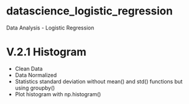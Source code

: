 # datascience_logistic_regression
Data Analysis - Logistic Regression

# V.2.1 Histogram
- Clean Data
- Data Normalized
- Statistics standard deviation without mean() and std() functions but using groupby()
- Plot histogram with np.histogram()
